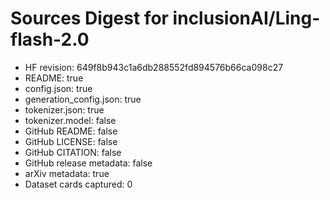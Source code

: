 # Sources Digest for inclusionAI/Ling-flash-2.0
- HF revision: 649f8b943c1a6db288552fd894576b66ca098c27
- README: true
- config.json: true
- generation_config.json: true
- tokenizer.json: true
- tokenizer.model: false
- GitHub README: false
- GitHub LICENSE: false
- GitHub CITATION: false
- GitHub release metadata: false
- arXiv metadata: true
- Dataset cards captured: 0
